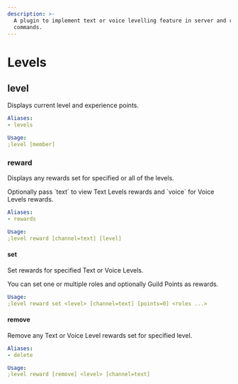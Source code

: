 ```yaml
---
description: >-
  A plugin to implement text or voice levelling feature in server and related
  commands.
---
```


# Levels

## level

Displays current level and experience points.

```yaml
Aliases:
- levels

Usage:
;level [member]
```

### reward

Displays any rewards set for specified or all of the levels.  
Optionally pass \`text\` to view Text Levels rewards and \`voice\` for Voice Levels rewards.

```yaml
Aliases:
- rewards

Usage:
;level reward [channel=text] [level]
```

#### set

Set rewards for specified Text or Voice Levels.  
You can set one or multiple roles and optionally Guild Points as rewards.

```yaml
Usage:
;level reward set <level> [channel=text] [points=0] <roles ...>
```

#### remove

Remove any Text or Voice Level rewards set for specified level.

```yaml
Aliases:
- delete

Usage:
;level reward [remove] <level> [channel=text]
```


